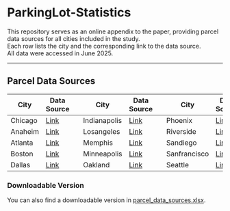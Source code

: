 # ParkingLot-Statistics

This repository serves as an online appendix to the paper, providing parcel data sources for all cities included in the study.  
Each row lists the city and the corresponding link to the data source.  
All data were accessed in June 2025.

---

## Parcel Data Sources


| City | Data Source || City | Data Source || City | Data Source |
|------|-------------|-|------|-------------|-|------|-------------|
| Chicago | [Link](https://geodacenter.github.io/data-and-lab/parcels/) || Indianapolis | [Link](https://data.indy.gov/datasets/IndyGIS::parcels/explore) || Phoenix | [Link](https://www.phoenixopendata.com/dataset/city-parcels) |
| Anaheim | [Link](https://data-anaheim.opendata.arcgis.com/datasets/cdccbb378b044230882d629bad8373b8_59/explore?location=33.833683%2C-117.845550%2C12.35) || Losangeles | [Link](https://data.lacounty.gov/documents/4d67b154ae614d219c58535659128e71/about) || Riverside | [Link](https://rcitgis-countyofriverside.hub.arcgis.com/) |
| Atlanta | [Link](https://dpcd-coaplangis.opendata.arcgis.com/datasets/ee82525ee33b49778055622c3a3cf534_0/explore?location=33.767271%2C-84.420200%2C11.85) || Memphis | [Link](https://koordinates.com/layer/97590-memphis-tennessee-parcels/) || Sandiego | [Link](https://geo.sandag.org/portal/apps/experiencebuilder/experience/?id=parcels) |
| Boston | [Link](https://app01.cityofboston.gov/parcelviewer/) || Minneapolis | [Link](https://gisdata.mn.gov/dataset/us-mn-state-metrogis-plan-regional-parcels) || Sanfrancisco | [Link](https://data.sfgov.org/datasets/san-francisco-parcels) |
| Dallas | [Link](https://www.dallasopendata.com/GIS/Dallas-Parcels/2gd8-ciqm/about_data) || Oakland | [Link](https://data.oaklandca.gov/datasets/oakland-parcels) || Seattle | [Link](https://data-seattlecitygis.opendata.arcgis.com/datasets/parcel-data) |



### Downloadable Version
You can also find a downloadable version in [parcel_data_sources.xlsx](parcel_data_sources.xlsx).
